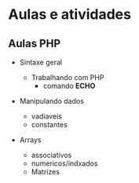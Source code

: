 # Aulas e atividades 

## Aulas PHP

- Sintaxe geral
    - Trabalhando com PHP
        - comando **ECHO**
        
- Manipulando dados
    - vadiaveis
    - constantes
- Arrays
    - associativos
    - numericos/indxados
    - Matrizes    
